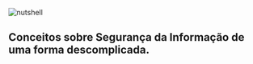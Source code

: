 ![nutshell](https://user-images.githubusercontent.com/37185061/175793926-cd12326f-7483-421e-8e46-6486a69555ae.png)
  
## Conceitos sobre Segurança da Informação de uma forma descomplicada. 
